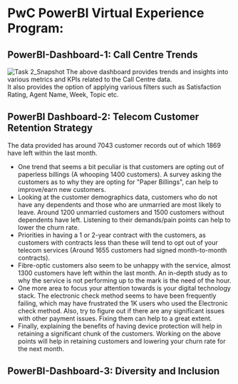 # PwC PowerBI Virtual Experience Program:
## PowerBI-Dashboard-1: Call Centre Trends
![Task 2_Snapshot](https://github.com/NinadPatil66/PowerBI-Dashboards/assets/149456265/0032f698-1fad-4515-85f2-e8c7274ed683)
The above dashboard provides trends and insights into various metrics and KPIs related to the Call Centre data. <br> It also provides the option of applying various filters such as Satisfaction Rating, Agent Name, Week, Topic etc.
## PowerBI Dashboard-2: Telecom Customer Retention Strategy
The data provided has around 7043 customer records out of which 1869 have left within the last month. 
- One trend that seems a bit peculiar is that customers are opting out of paperless billings (A whooping 1400 customers). A survey asking the customers as to why they are opting for "Paper Billings", can help to improve/earn new customers.
- Looking at the customer demographics data, customers who do not have any dependents and those who are unmarried are most likely to leave. Around 1200 unmarried customers and 1500 customers without dependents have left. Listening to their demands/pain points can help to lower the churn rate.
- Priorities in having a 1 or 2-year contract with the customers, as customers with contracts less than these will tend to opt out of your telecom services (Around 1655 customers had signed month-to-month contracts).
- Fibre-optic customers also seem to be unhappy with the service, almost 1300 customers have left within the last month. An in-depth study as to why the service is not performing up to the mark is the need of the hour.
- One more area to focus your attention towards is your digital technology stack. The electronic check method seems to have been frequently failing, which may have frustrated the 1K users who used the Electronic check method. Also, try to figure out if there are any significant issues with other payment issues. Fixing them can help to a great extent.
- Finally, explaining the benefits of having device protection will help in retaining a significant chunk of the customers.
Working on the above points will help in retaining customers and lowering your churn rate for the next month.  
## PowerBI-Dashboard-3: Diversity and Inclusion

